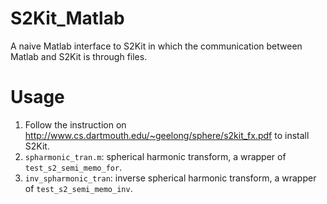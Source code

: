 # S2Kit_Matlab
A naive Matlab interface to S2Kit in which the communication between Matlab and S2Kit is through files.

# Usage
1. Follow the instruction on http://www.cs.dartmouth.edu/~geelong/sphere/s2kit_fx.pdf to install S2Kit.
2. `spharmonic_tran.m`: spherical harmonic transform, a wrapper of `test_s2_semi_memo_for`.
3. `inv_spharmonic_tran`: inverse spherical harmonic transform, a wrapper of `test_s2_semi_memo_inv`.
